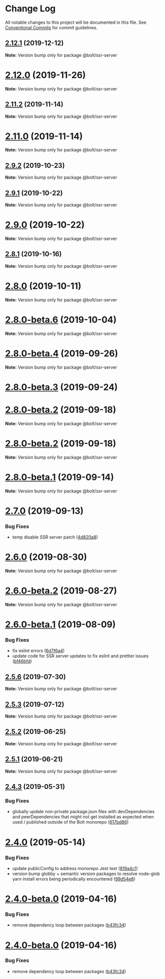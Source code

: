 # Change Log

All notable changes to this project will be documented in this file.
See [Conventional Commits](https://conventionalcommits.org) for commit guidelines.

## [2.12.1](https://github.com/bolt-design-system/bolt/compare/v2.12.0...v2.12.1) (2019-12-12)

**Note:** Version bump only for package @bolt/ssr-server





# [2.12.0](https://github.com/boltdesignsystem/bolt/compare/v2.11.4...v2.12.0) (2019-11-26)

**Note:** Version bump only for package @bolt/ssr-server





## [2.11.2](https://github.com/bolt-design-system/bolt/compare/v2.11.1...v2.11.2) (2019-11-14)

**Note:** Version bump only for package @bolt/ssr-server





# [2.11.0](https://github.com/bolt-design-system/bolt/compare/v2.10.0...v2.11.0) (2019-11-14)

**Note:** Version bump only for package @bolt/ssr-server





## [2.9.2](https://github.com/boltdesignsystem/bolt/compare/v2.9.1...v2.9.2) (2019-10-23)

**Note:** Version bump only for package @bolt/ssr-server





## [2.9.1](https://github.com/bolt-design-system/bolt/compare/v2.9.0...v2.9.1) (2019-10-22)

**Note:** Version bump only for package @bolt/ssr-server





# [2.9.0](https://github.com/boltdesignsystem/bolt/compare/v2.8.3...v2.9.0) (2019-10-22)

**Note:** Version bump only for package @bolt/ssr-server





## [2.8.1](https://github.com/bolt-design-system/bolt/compare/v2.8.0...v2.8.1) (2019-10-16)

**Note:** Version bump only for package @bolt/ssr-server





# [2.8.0](https://github.com/bolt-design-system/bolt/compare/v2.8.0-beta.6...v2.8.0) (2019-10-11)

**Note:** Version bump only for package @bolt/ssr-server





# [2.8.0-beta.6](https://github.com/bolt-design-system/bolt/compare/v2.8.0-beta.5...v2.8.0-beta.6) (2019-10-04)

**Note:** Version bump only for package @bolt/ssr-server





# [2.8.0-beta.4](https://github.com/bolt-design-system/bolt/compare/v2.8.0-beta.3...v2.8.0-beta.4) (2019-09-26)

**Note:** Version bump only for package @bolt/ssr-server





# [2.8.0-beta.3](https://github.com/bolt-design-system/bolt/compare/v2.7.1...v2.8.0-beta.3) (2019-09-24)



# [2.8.0-beta.2](https://github.com/bolt-design-system/bolt/compare/v2.7.0...v2.8.0-beta.2) (2019-09-18)

**Note:** Version bump only for package @bolt/ssr-server





# [2.8.0-beta.2](https://github.com/bolt-design-system/bolt/compare/v2.7.0...v2.8.0-beta.2) (2019-09-18)

**Note:** Version bump only for package @bolt/ssr-server





# [2.8.0-beta.1](https://github.com/bolt-design-system/bolt/compare/v2.7.0...v2.8.0-beta.1) (2019-09-14)

**Note:** Version bump only for package @bolt/ssr-server





# [2.7.0](https://github.com/bolt-design-system/bolt/compare/v2.6.0...v2.7.0) (2019-09-13)


### Bug Fixes

* temp disable SSR server patch ([4d820a8](https://github.com/bolt-design-system/bolt/commit/4d820a8))





# [2.6.0](https://github.com/bolt-design-system/bolt/compare/v2.6.0-beta.2...v2.6.0) (2019-08-30)

**Note:** Version bump only for package @bolt/ssr-server





# [2.6.0-beta.2](https://github.com/bolt-design-system/bolt/compare/v2.6.0-beta.1...v2.6.0-beta.2) (2019-08-27)

**Note:** Version bump only for package @bolt/ssr-server





# [2.6.0-beta.1](https://github.com/bolt-design-system/bolt/compare/v2.5.6...v2.6.0-beta.1) (2019-08-09)


### Bug Fixes

* fix eslint errors ([6d7f6a4](https://github.com/bolt-design-system/bolt/commit/6d7f6a4))
* update code for SSR server updates to fix eslint and prettier issues ([bf46bfd](https://github.com/bolt-design-system/bolt/commit/bf46bfd))





## [2.5.6](https://github.com/bolt-design-system/bolt/compare/v2.5.5...v2.5.6) (2019-07-30)

**Note:** Version bump only for package @bolt/ssr-server





## [2.5.3](https://github.com/bolt-design-system/bolt/compare/v2.5.2...v2.5.3) (2019-07-12)

**Note:** Version bump only for package @bolt/ssr-server





## [2.5.2](https://github.com/bolt-design-system/bolt/compare/v2.5.1...v2.5.2) (2019-06-25)

**Note:** Version bump only for package @bolt/ssr-server





## [2.5.1](https://github.com/bolt-design-system/bolt/compare/v2.5.0...v2.5.1) (2019-06-21)

**Note:** Version bump only for package @bolt/ssr-server





## [2.4.3](https://github.com/bolt-design-system/bolt/compare/v2.4.2...v2.4.3) (2019-05-31)


### Bug Fixes

* globally update non-private package.json files with devDependencies and peerDependencies that might not get installed as expected when used / published outside of the Bolt monorepo ([617bd86](https://github.com/bolt-design-system/bolt/commit/617bd86))





# [2.4.0](https://github.com/bolt-design-system/bolt/compare/v2.3.2...v2.4.0) (2019-05-14)


### Bug Fixes

* update publicConfig to address monorepo Jest test ([819a4c1](https://github.com/bolt-design-system/bolt/commit/819a4c1))
* version bump globby + semantic version packages to resolve node-glob yarn install errors being periodically encountered ([99d54e8](https://github.com/bolt-design-system/bolt/commit/99d54e8))



# [2.4.0-beta.0](https://github.com/bolt-design-system/bolt/compare/v2.2.2...v2.4.0-beta.0) (2019-04-16)


### Bug Fixes

* remove dependency loop between packages ([b43fc34](https://github.com/bolt-design-system/bolt/commit/b43fc34))





# [2.4.0-beta.0](https://github.com/bolt-design-system/bolt/compare/v2.3.0...v2.4.0-beta.0) (2019-04-16)


### Bug Fixes

* remove dependency loop between packages ([b43fc34](https://github.com/bolt-design-system/bolt/commit/b43fc34))

